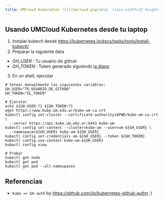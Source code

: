 ```yaml
---
title: UMCloud Kubernetes ![](/umcloud.png){#id .class width=32 height=32}
---
```


## Usando UMCloud Kubernetes desde tu laptop
1. Instalar kubectl desde <https://kubernetes.io/docs/tasks/tools/install-kubectl/>
2. Preparar la siguiente data
  - _GH\_USER_ : Tu usuario de github
  - _GH\_TOKEN_ : Token generado siguiendo [la diapo](https://docs.google.com/presentation/d/1qWkmqWtxkbcneU799xzcYnb-AmmnWPUVq2ZjQBJeInM/edit#slide=id.g3b77f3a8c0_0_107)
3. En un shell, ejecutar

```
# Setear manualmente las siguientes variables:
GH_USER="TU_USUARIO_DE_GITHUB"
GH_TOKEN="EL_TOKEN"

# Ejecutar
echo ${GH_USER:?} ${GH_TOKEN:?}
wget https://www.kube.um.edu.ar/kube-um-ca.crt
kubectl config set-cluster --certificate-authority=$PWD/kube-um-ca.crt \
  --server https://api.kube.um.edu.ar:6443 kube-um
kubectl config set-context --cluster=kube-um --user=um-${GH_USER} \
  --namespace=${GH_USER} kube-um-${GH_USER}
kubectl config set-credentials um-${GH_USER} --token ${GH_TOKEN}
kubectl config use-context kube-um-${GH_USER}
kubectl config view

# Probar
kubectl get node
kubectl get pod
kubectl get pod --all-namespaces
```

## Referencias

* `Kube => GH auth` by <https://github.com/jjo/kubernetes-github-authn> ;)
